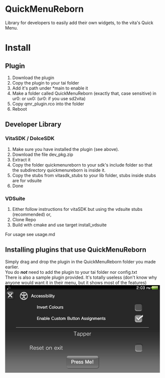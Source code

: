 # QuickMenuReborn

Library for developers to easily add their own widgets, to the vita's Quick Menu.

# Install

## Plugin

1. Download the plugin
1. Copy the plugin to your tai folder
1. Add it's path under *main to enable it
1. Make a folder called QuickMenuReborn (exactly that, case sensitive) in ur0: or ux0: (ur0: if you use sd2vita) 
1. Copy qmr_plugin.rco into the folder
1. Reboot

## Developer Library

### VitaSDK / DolceSDK

1. Make sure you have installed the plugin (see above).
1. Download the file dev_pkg.zip
1. Extract it
1. Copy the folder quickmenureborn to your sdk's include folder so that the subdirectory quickmenureborn is inside it.
1. Copy the stubs from vitasdk_stubs to your lib folder, stubs inside stubs are for vdsuite
1. Done

### VDSuite

1. Either follow instructions for vitaSDK but using the vdsuite stubs (recommended) or,
1. Clone Repo
1. Build with cmake and use target install_vdsuite

For usage see usage.md

## Installing plugins that use QuickMenuReborn
Simply drag and drop the plugin in the QuickMenuReborn folder you made earlier.  
You do ***not*** need to add the plugin to your tai folder nor config.txt  
There is also a sample plugin provided. It's totally useless (don't know why anyone would want it in their menu, but it shows most of the features)
![Sample](imgs/sample.jpg)
